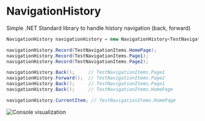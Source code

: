 # NavigationHistory
Simple .NET Standard library to handle history navigation (back, forward)

```csharp
NavigationHistory navigationHistory = new NavigationHistory<TestNavigationItem>();

navigationHistory.Record(TestNavigationItems.HomePage);
navigationHistory.Record(TestNavigationItems.Page1);
navigationHistory.Record(TestNavigationItems.Page2);

navigationHistory.Back();     // TestNavigationItems.Page1
navigationHistory.Forward();  // TestNavigationItems.Page2
navigationHistory.Back();     // TestNavigationItems.Page1
navigationHistory.Back();     // TestNavigationItems.HomePage

navigationHistory.CurrentItem; // TestNavigationItems.HomePage
```

![Console visualization](http://oi68.tinypic.com/ekp06d.jpg)
